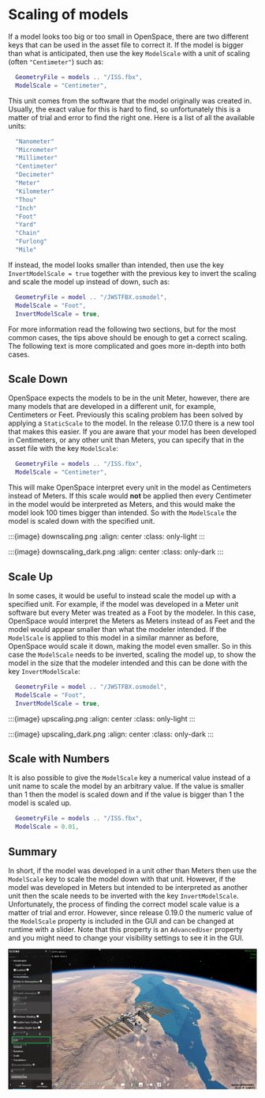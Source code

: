 # Scaling of models
If a model looks too big or too small in OpenSpace, there are two different keys that can be used in the asset file to correct it. If the model is bigger than what is anticipated, then use the key `ModelScale` with a unit of scaling (often `"Centimeter"`) such as:

```lua
  GeometryFile = models .. "/ISS.fbx",
  ModelScale = "Centimeter",
```

This unit comes from the software that the model originally was created in. Usually, the exact value for this is hard to find, so unfortunately this is a matter of trial and error to find the right one. Here is a list of all the available units:

```lua
  "Nanometer"
  "Micrometer"
  "Millimeter"
  "Centimeter"
  "Decimeter"
  "Meter"
  "Kilometer"
  "Thou"
  "Inch"
  "Foot"
  "Yard"
  "Chain"
  "Furlong"
  "Mile"
```

If instead, the model looks smaller than intended, then use the key `InvertModelScale = true` together with the previous key to invert the scaling and scale the model up instead of down, such as:

```lua
  GeometryFile = model .. "/JWSTFBX.osmodel",
  ModelScale = "Foot",
  InvertModelScale = true,
```

For more information read the following two sections, but for the most common cases, the tips above should be enough to get a correct scaling. The following text is more complicated and goes more in-depth into both cases.


## Scale Down
OpenSpace expects the models to be in the unit Meter, however, there are many models that are developed in a different unit, for example, Centimeters or Feet. Previously this scaling problem has been solved by applying a `StaticScale` to the model. In the release 0.17.0 there is a new tool that makes this easier. If you are aware that your model has been developed in Centimeters, or any other unit than Meters, you can specify that in the asset file with the key `ModelScale`:

```lua
  GeometryFile = models .. "/ISS.fbx",
  ModelScale = "Centimeter",
```

This will make OpenSpace interpret every unit in the model as Centimeters instead of Meters. If this scale would **not** be applied then every Centimeter in the model would be interpreted as Meters, and this would make the model look 100 times bigger than intended. So with the `ModelScale` the model is scaled down with the specified unit.

:::{image} downscaling.png
:align: center
:class: only-light
:::

:::{image} downscaling_dark.png
:align: center
:class: only-dark
:::


## Scale Up
In some cases, it would be useful to instead scale the model up with a specified unit. For example, if the model was developed in a Meter unit software but every Meter was treated as a Foot by the modeler. In this case, OpenSpace would interpret the Meters as Meters instead of as Feet and the model would appear smaller than what the modeler intended. If the `ModelScale` is applied to this model in a similar manner as before, OpenSpace would scale it down, making the model even smaller. So in this case the `ModelScale` needs to be inverted, scaling the model up, to show the model in the size that the modeler intended and this can be done with the key `InvertModelScale`:

```lua
  GeometryFile = model .. "/JWSTFBX.osmodel",
  ModelScale = "Foot",
  InvertModelScale = true,
```

:::{image} upscaling.png
:align: center
:class: only-light
:::

:::{image} upscaling_dark.png
:align: center
:class: only-dark
:::


## Scale with Numbers
It is also possible to give the `ModelScale` key a numerical value instead of a unit name to scale the model by an arbitrary value. If the value is smaller than 1 then the model is scaled down and if the value is bigger than 1 the model is scaled up.

```lua
  GeometryFile = models .. "/ISS.fbx",
  ModelScale = 0.01,
```

## Summary
In short, if the model was developed in a unit other than Meters then use the `ModelScale` key to scale the model down with that unit. However, if the model was developed in Meters but intended to be interpreted as another unit then the scale needs to be inverted with the key `InvertModelScale`. Unfortunately, the process of finding the correct model scale value is a matter of trial and error. However, since release 0.19.0 the numeric value of the `ModelScale` property is included in the GUI and can be changed at runtime with a slider. Note that this property is an `AdvancedUser` property and you might need to change your visibility settings to see it in the GUI.

![](iss-scale-gui.png)
